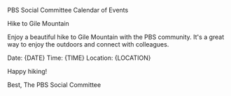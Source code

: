 PBS Social Committee Calendar of Events

Hike to Gile Mountain

Enjoy a beautiful hike to Gile Mountain with the PBS community. It's a great way to enjoy the outdoors and connect with colleagues.

Date: {DATE}
Time: {TIME}
Location: {LOCATION}

Happy hiking!

Best,
The PBS Social Committee
